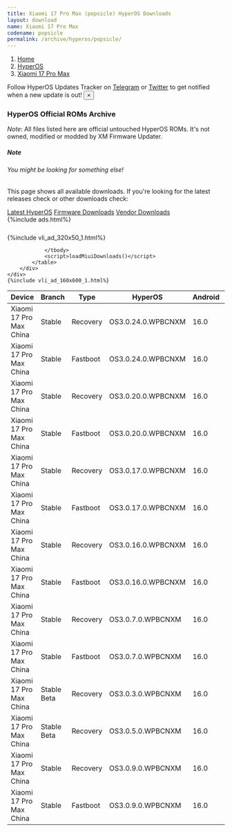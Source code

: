 ```yaml
---
title: Xiaomi 17 Pro Max (popsicle) HyperOS Downloads
layout: download
name: Xiaomi 17 Pro Max
codename: popsicle
permalink: /archive/hyperos/popsicle/
---
```

<nav aria-label="breadcrumb">
    <ol class="breadcrumb">
        <li class="breadcrumb-item"><a href="/">Home</a></li>
        <li class="breadcrumb-item"><a href="/hyperos/">HyperOS</a></li>
        <li class="breadcrumb-item active" aria-current="page"><a href="/hyperos/popsicle/">Xiaomi 17 Pro Max</a></li>
    </ol>
</nav>
<div class="alert alert-primary alert-dismissible fade show" role="alert">
    Follow HyperOS Updates Tracker on <a href="https://t.me/MIUIUpdatesTracker" class="alert-link">Telegram</a>
     or <a href="https://twitter.com/MiFwUpdater" class="alert-link">Twitter</a> to get notified when a new update is out!
    <button type="button" class="close" data-dismiss="alert" aria-label="Close">
        <span aria-hidden="true">&times;</span>
    </button>
</div>

### HyperOS Official ROMs Archive
*Note*: All files listed here are official untouched HyperOS ROMs. It's not owned, modified or modded by XM Firmware Updater.
<div class="card">
  <div class="card-body">
    <h5 class="card-title">Note</h5>
    <h6 class="card-subtitle mb-2 text-muted">You might be looking for something else!</h6>
    <p class="card-text">This page shows all available downloads.
     If you're looking for the latest releases check or other downloads check:</p>
    <a href="/hyperos/popsicle/" class="card-link">Latest HyperOS</a>
    <a href="/firmware/popsicle/" class="card-link">Firmware Downloads</a>
    <a href="/vendor/popsicle/" class="card-link">Vendor Downloads</a>
  </div>
</div>
{%include ads.html%}
<div class="row justify-content-center">
    <div class="col-10">
        <div class="table-responsive-md" style="margin-top: 25px;">
            {%include vli_ad_320x50_1.html%}
            <table id="miui" class="display dt-responsive nowrap compact table table-striped table-hover table-sm">
                <thead class="thead-dark">
                    <tr>
                        <th data-ref="device">Device</th>
                        <th data-ref="branch">Branch</th>
                        <th data-ref="type">Type</th>
                        <th data-ref="miui">HyperOS</th>
                        <th data-ref="android">Android</th>
                        <th data-ref="size">Size</th>
                        <th data-ref="size">Date</th>
                        <th data-ref="link">Link</th>
                    </tr>
                </thead>
                <tbody>
                <tr><td>Xiaomi 17 Pro Max China</td><td>Stable</td><td>Recovery</td><td>OS3.0.24.0.WPBCNXM</td><td>16.0</td><td>8.2 GB</td><td>2025-10-20</td><td><a href="/hyperos/popsicle/stable/OS3.0.24.0.WPBCNXM/">Download</a></td></tr>
<tr><td>Xiaomi 17 Pro Max China</td><td>Stable</td><td>Fastboot</td><td>OS3.0.24.0.WPBCNXM</td><td>16.0</td><td>11.6 GB</td><td>2025-10-18</td><td><a href="/hyperos/popsicle/stable/OS3.0.24.0.WPBCNXM/">Download</a></td></tr>
<tr><td>Xiaomi 17 Pro Max China</td><td>Stable</td><td>Recovery</td><td>OS3.0.20.0.WPBCNXM</td><td>16.0</td><td>8.2 GB</td><td>2025-10-11</td><td><a href="/hyperos/popsicle/stable/OS3.0.20.0.WPBCNXM/">Download</a></td></tr>
<tr><td>Xiaomi 17 Pro Max China</td><td>Stable</td><td>Fastboot</td><td>OS3.0.20.0.WPBCNXM</td><td>16.0</td><td>11.6 GB</td><td>2025-10-10</td><td><a href="/hyperos/popsicle/stable/OS3.0.20.0.WPBCNXM/">Download</a></td></tr>
<tr><td>Xiaomi 17 Pro Max China</td><td>Stable</td><td>Recovery</td><td>OS3.0.17.0.WPBCNXM</td><td>16.0</td><td>8.2 GB</td><td>2025-10-05</td><td><a href="/hyperos/popsicle/stable/OS3.0.17.0.WPBCNXM/">Download</a></td></tr>
<tr><td>Xiaomi 17 Pro Max China</td><td>Stable</td><td>Fastboot</td><td>OS3.0.17.0.WPBCNXM</td><td>16.0</td><td>11.6 GB</td><td>2025-10-02</td><td><a href="/hyperos/popsicle/stable/OS3.0.17.0.WPBCNXM/">Download</a></td></tr>
<tr><td>Xiaomi 17 Pro Max China</td><td>Stable</td><td>Recovery</td><td>OS3.0.16.0.WPBCNXM</td><td>16.0</td><td>8.2 GB</td><td>2025-10-02</td><td><a href="/hyperos/popsicle/stable/OS3.0.16.0.WPBCNXM/">Download</a></td></tr>
<tr><td>Xiaomi 17 Pro Max China</td><td>Stable</td><td>Fastboot</td><td>OS3.0.16.0.WPBCNXM</td><td>16.0</td><td>11.6 GB</td><td>2025-10-01</td><td><a href="/hyperos/popsicle/stable/OS3.0.16.0.WPBCNXM/">Download</a></td></tr>
<tr><td>Xiaomi 17 Pro Max China</td><td>Stable</td><td>Recovery</td><td>OS3.0.7.0.WPBCNXM</td><td>16.0</td><td>8.2 GB</td><td>2025-09-26</td><td><a href="/hyperos/popsicle/stable/OS3.0.7.0.WPBCNXM/">Download</a></td></tr>
<tr><td>Xiaomi 17 Pro Max China</td><td>Stable</td><td>Fastboot</td><td>OS3.0.7.0.WPBCNXM</td><td>16.0</td><td>11.6 GB</td><td>2025-09-18</td><td><a href="/hyperos/popsicle/stable/OS3.0.7.0.WPBCNXM/">Download</a></td></tr>
<tr><td>Xiaomi 17 Pro Max China</td><td>Stable Beta</td><td>Recovery</td><td>OS3.0.3.0.WPBCNXM</td><td>16.0</td><td>8.2 GB</td><td>2025-09-26</td><td><a href="/hyperos/popsicle/stable beta/OS3.0.3.0.WPBCNXM/">Download</a></td></tr>
<tr><td>Xiaomi 17 Pro Max China</td><td>Stable Beta</td><td>Recovery</td><td>OS3.0.5.0.WPBCNXM</td><td>16.0</td><td>8.2 GB</td><td>2025-09-26</td><td><a href="/hyperos/popsicle/stable beta/OS3.0.5.0.WPBCNXM/">Download</a></td></tr>
<tr><td>Xiaomi 17 Pro Max China</td><td>Stable</td><td>Recovery</td><td>OS3.0.9.0.WPBCNXM</td><td>16.0</td><td>8.2 GB</td><td>2025-09-26</td><td><a href="/hyperos/popsicle/stable/OS3.0.9.0.WPBCNXM/">Download</a></td></tr>
<tr><td>Xiaomi 17 Pro Max China</td><td>Stable</td><td>Fastboot</td><td>OS3.0.9.0.WPBCNXM</td><td>16.0</td><td>11.6 GB</td><td>2025-09-23</td><td><a href="/hyperos/popsicle/stable/OS3.0.9.0.WPBCNXM/">Download</a></td></tr>

                </tbody>
                <script>loadMiuiDownloads()</script>
            </table>
        </div>
    </div>
    {%include vli_ad_160x600_1.html%}
</div>
